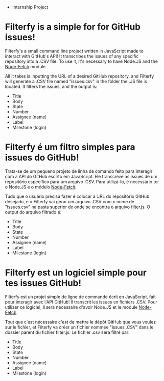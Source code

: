* Internship Project

# Filterfy is a simple for for GitHub issues!
Filterfy's a small command line project written in JavaScript made to interact with GitHub's API! It transcribes the issues of any specific repository into a .CSV file. To use it, it's necessary to have Node.JS and the [Node-Fetch](https://www.npmjs.com/package/node-fetch) module.

All it takes is inputting the URL of a desired GitHub repository, and Filterfy will generate a .CSV file named "issues.csv" in the folder the .JS file is located. It filters the issues, and the output is:

- Title
- Body
- State
- Number
- Assignee (name)
- Label
- Milestone (login)

# Filterfy é um filtro simples para issues do GitHub!
Trata-se de um pequeno projeto de linha de comando feito para interagir com a API do GitHub escrito em JavaScript. Ele transcreve as issues de um repositório específico para um arquivo .CSV. Para utilizá-lo, é necessário ter o Node.JS e o módulo [Node-Fetch](https://www.npmjs.com/package/node-fetch).

Tudo que o usuário precisa fazer é colocar a URL do repositório GitHub desejado, e o Filterfy vai gerar um arquivo .CSV com o nome de "issues.csv" na pasta superior de onde se encontra o arquivo filter.js. O output do arquivo filtrado é:

- Title
- Body
- State
- Number
- Assignee (name)
- Label
- Milestone (login)

# Filterfy est un logiciel simple pour tes issues GitHub! 
Filterfy est un projet simple de ligne de commande écrit en JavaScript, fait pour interagir avec l'API GitHub! Il transcrit les issues en fichiers .CSV. Pour utilizer ce logiciel, il sera nécessaire d'avoir Node.JS et le module [Node-Fetch](https://www.npmjs.com/package/node-fetch).

Tout que c'est nécessaire c'est de mettre le dépôt GitHub que vous voulez sur le fichier, et Filterfy va créer un fichier nommée "issues .CSV" dans le dossier parent du fichier filter.js. Le fichier .csv sera filtré par:

- Title
- Body
- State
- Number
- Assignee (name)
- Label
- Milestone (login)